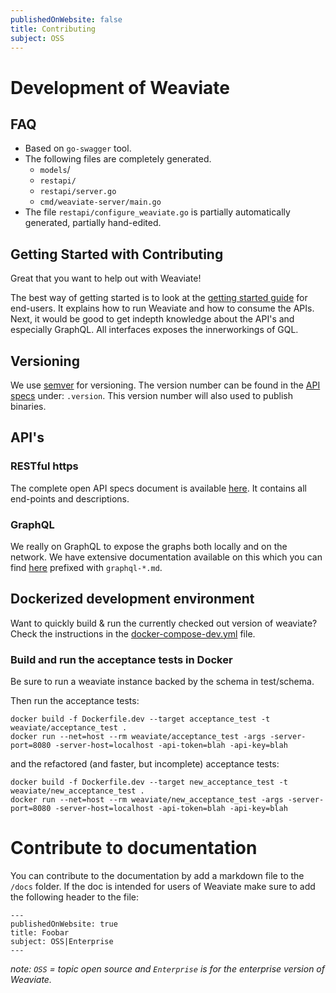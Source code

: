 ```yaml
---
publishedOnWebsite: false
title: Contributing
subject: OSS
---
```


# Development of Weaviate

## FAQ

- Based on `go-swagger` tool.
- The following files are completely generated.
  - `models`/
  - `restapi/`
  - `restapi/server.go`
  - `cmd/weaviate-server/main.go`
- The file `restapi/configure_weaviate.go` is partially automatically generated, partially hand-edited.

## Getting Started with Contributing

Great that you want to help out with Weaviate!

The best way of getting started is to look at the [getting started guide](./getting-started.md) for end-users. It explains how to run Weaviate and how to consume the APIs. Next, it would be good to get indepth knowledge about the API's and especially GraphQL. All interfaces exposes the innerworkings of GQL.

## Versioning

We use [semver](https://semver.org/) for versioning. The version number can be found in the [API specs](../openapi-specs/schema.json) under: `.version`. This version number will also used to publish binaries.

## API's

### RESTful https

The complete open API specs document is available [here](../openapi-specs/schema.json). It contains all end-points and descriptions.

### GraphQL

We really on GraphQL to expose the graphs both locally and on the network. We have extensive documentation available on this which you can find [here](./) prefixed with `graphql-*.md`.

## Dockerized development environment

Want to quickly build & run the currently checked out version of weaviate?
Check the instructions in the [docker-compose-dev.yml](../docker-compose-dev.yml) file.

### Build and run the acceptance tests in Docker

Be sure to run a weaviate instance backed by the schema in test/schema.

Then run the acceptance tests:

```
docker build -f Dockerfile.dev --target acceptance_test -t weaviate/acceptance_test .
docker run --net=host --rm weaviate/acceptance_test -args -server-port=8080 -server-host=localhost -api-token=blah -api-key=blah
```

and the refactored (and faster, but incomplete) acceptance tests:

```
docker build -f Dockerfile.dev --target new_acceptance_test -t weaviate/new_acceptance_test .
docker run --net=host --rm weaviate/new_acceptance_test -args -server-port=8080 -server-host=localhost -api-token=blah -api-key=blah
```

# Contribute to documentation

You can contribute to the documentation by add a markdown file to the `/docs` folder. If the doc is intended for users of Weaviate make sure to add the following header to the file:

```
---
publishedOnWebsite: true
title: Foobar
subject: OSS|Enterprise
---
```

_note: `OSS` = topic open source and `Enterprise` is for the enterprise version of Weaviate._